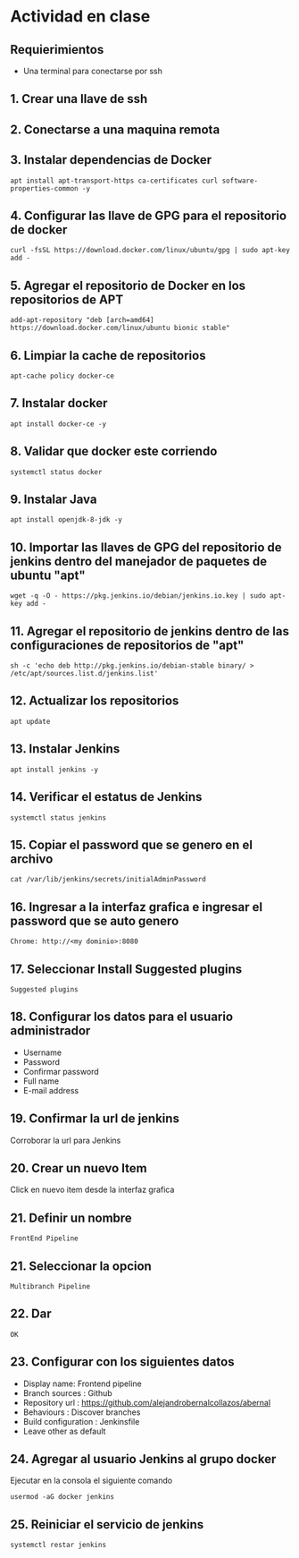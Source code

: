 # Actividad en clase

## Requierimientos

- Una terminal para conectarse por ssh

## 1. Crear una llave de ssh

## 2. Conectarse a una maquina remota

## 3. Instalar dependencias de Docker

```
apt install apt-transport-https ca-certificates curl software-properties-common -y
```

## 4. Configurar las llave de GPG para el repositorio de docker

```
curl -fsSL https://download.docker.com/linux/ubuntu/gpg | sudo apt-key add -
```

## 5. Agregar el repositorio de Docker en los repositorios de APT

```
add-apt-repository "deb [arch=amd64] https://download.docker.com/linux/ubuntu bionic stable"
```

## 6. Limpiar la cache de repositorios

```
apt-cache policy docker-ce
```

## 7. Instalar docker

```
apt install docker-ce -y
```

## 8. Validar que docker este corriendo

```
systemctl status docker
```

## 9. Instalar Java

```
apt install openjdk-8-jdk -y
```

## 10. Importar las llaves de GPG del repositorio de jenkins dentro del manejador de paquetes de ubuntu "apt"

```
wget -q -O - https://pkg.jenkins.io/debian/jenkins.io.key | sudo apt-key add -
```

## 11. Agregar el repositorio de jenkins dentro de las configuraciones de repositorios de "apt"

```
sh -c 'echo deb http://pkg.jenkins.io/debian-stable binary/ > /etc/apt/sources.list.d/jenkins.list'
```

## 12. Actualizar los repositorios

```
apt update
```

## 13. Instalar Jenkins

```
apt install jenkins -y
```

## 14. Verificar el estatus de Jenkins

```
systemctl status jenkins
```

## 15. Copiar el password que se genero en el archivo

```
cat /var/lib/jenkins/secrets/initialAdminPassword
```

## 16. Ingresar a la interfaz grafica e ingresar el password que se auto genero

```
Chrome: http://<my dominio>:8080
```

## 17. Seleccionar Install Suggested plugins

```
Suggested plugins
```

## 18. Configurar los datos para el usuario administrador

- Username
- Password
- Confirmar password
- Full name
- E-mail address

## 19. Confirmar la url de jenkins

Corroborar la url para Jenkins

## 20. Crear un nuevo Item

Click en nuevo item desde la interfaz grafica

## 21. Definir un nombre

```
FrontEnd Pipeline
```

## 21. Seleccionar la opcion

```
Multibranch Pipeline
```

## 22. Dar 

```
OK
```

## 23. Configurar con los siguientes datos

- Display name: Frontend pipeline
- Branch sources : Github
- Repository url : https://github.com/alejandrobernalcollazos/abernal
- Behaviours     : Discover branches
- Build configuration : Jenkinsfile
- Leave other as default 

## 24. Agregar al usuario Jenkins al grupo docker

Ejecutar en la consola el siguiente comando

```
usermod -aG docker jenkins
```

## 25. Reiniciar el servicio de jenkins

```
systemctl restar jenkins
```
